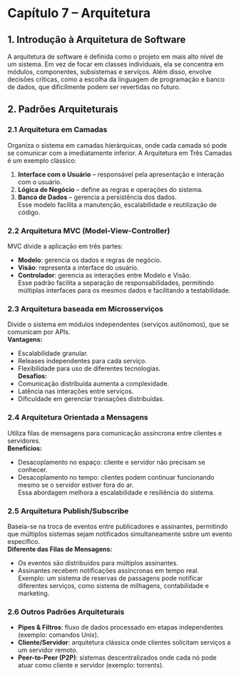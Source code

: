 # Capítulo 7 – Arquitetura  

## 1. Introdução à Arquitetura de Software  
A arquitetura de software é definida como o projeto em mais alto nível de um sistema. Em vez de focar em classes individuais, ela se concentra em módulos, componentes, subsistemas e serviços. Além disso, envolve decisões críticas, como a escolha da linguagem de programação e banco de dados, que dificilmente podem ser revertidas no futuro.  

## 2. Padrões Arquiteturais  

### 2.1 Arquitetura em Camadas  
Organiza o sistema em camadas hierárquicas, onde cada camada só pode se comunicar com a imediatamente inferior. A Arquitetura em Três Camadas é um exemplo clássico:  
1. **Interface com o Usuário** – responsável pela apresentação e interação com o usuário.  
2. **Lógica de Negócio** – define as regras e operações do sistema.  
3. **Banco de Dados** – gerencia a persistência dos dados.  
Esse modelo facilita a manutenção, escalabilidade e reutilização de código.  

### 2.2 Arquitetura MVC (Model-View-Controller)  
MVC divide a aplicação em três partes:  
- **Modelo**: gerencia os dados e regras de negócio.  
- **Visão**: representa a interface do usuário.  
- **Controlador**: gerencia as interações entre Modelo e Visão.  
Esse padrão facilita a separação de responsabilidades, permitindo múltiplas interfaces para os mesmos dados e facilitando a testabilidade.  

### 2.3 Arquitetura baseada em Microsserviços  
Divide o sistema em módulos independentes (serviços autônomos), que se comunicam por APIs.  
**Vantagens:**  
- Escalabilidade granular.  
- Releases independentes para cada serviço.  
- Flexibilidade para uso de diferentes tecnologias.  
**Desafios:**  
- Comunicação distribuída aumenta a complexidade.  
- Latência nas interações entre serviços.  
- Dificuldade em gerenciar transações distribuídas.  

### 2.4 Arquitetura Orientada a Mensagens  
Utiliza filas de mensagens para comunicação assíncrona entre clientes e servidores.  
**Benefícios:**  
- Desacoplamento no espaço: cliente e servidor não precisam se conhecer.  
- Desacoplamento no tempo: clientes podem continuar funcionando mesmo se o servidor estiver fora do ar.  
Essa abordagem melhora a escalabilidade e resiliência do sistema.  

### 2.5 Arquitetura Publish/Subscribe  
Baseia-se na troca de eventos entre publicadores e assinantes, permitindo que múltiplos sistemas sejam notificados simultaneamente sobre um evento específico.  
**Diferente das Filas de Mensagens:**  
- Os eventos são distribuídos para múltiplos assinantes.  
- Assinantes recebem notificações assíncronas em tempo real.  
Exemplo: um sistema de reservas de passagens pode notificar diferentes serviços, como sistema de milhagens, contabilidade e marketing.  

### 2.6 Outros Padrões Arquiteturais  
- **Pipes & Filtros**: fluxo de dados processado em etapas independentes (exemplo: comandos Unix).  
- **Cliente/Servidor**: arquitetura clássica onde clientes solicitam serviços a um servidor remoto.  
- **Peer-to-Peer (P2P)**: sistemas descentralizados onde cada nó pode atuar como cliente e servidor (exemplo: torrents).  
